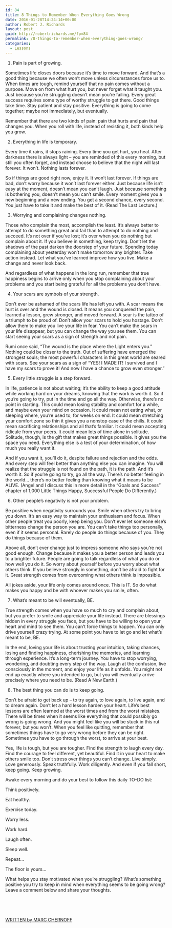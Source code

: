 ```yaml
---
id: 84
title: 8 Things to Remember When Everything Goes Wrong
date: 2016-01-28T14:24:14+00:00
author: Robert J. Richards
layout: post
guid: http://robertrichards.me/?p=84
permalink: /8-things-to-remember-when-everything-goes-wrong/
categories:
  - Lessons
---
```

1. Pain is part of growing.

Sometimes life closes doors because it’s time to move forward. And that’s a good thing because we often won’t move unless circumstances force us to. When times are tough, remind yourself that no pain comes without a purpose. Move on from what hurt you, but never forget what it taught you. Just because you’re struggling doesn’t mean you’re failing. Every great success requires some type of worthy struggle to get there. Good things take time. Stay patient and stay positive. Everything is going to come together; maybe not immediately, but eventually.

Remember that there are two kinds of pain: pain that hurts and pain that changes you. When you roll with life, instead of resisting it, both kinds help you grow.

<!--more-->

2. Everything in life is temporary.

Every time it rains, it stops raining. Every time you get hurt, you heal. After darkness there is always light – you are reminded of this every morning, but still you often forget, and instead choose to believe that the night will last forever. It won’t. Nothing lasts forever.

So if things are good right now, enjoy it. It won’t last forever. If things are bad, don’t worry because it won’t last forever either. Just because life isn’t easy at the moment, doesn’t mean you can’t laugh. Just because something is bothering you, doesn’t mean you can’t smile. Every moment gives you a new beginning and a new ending. You get a second chance, every second. You just have to take it and make the best of it. (Read The Last Lecture.)

3. Worrying and complaining changes nothing.

Those who complain the most, accomplish the least. It’s always better to attempt to do something great and fail than to attempt to do nothing and succeed. It’s not over if you’ve lost; it’s over when you do nothing but complain about it. If you believe in something, keep trying. Don’t let the shadows of the past darken the doorstep of your future. Spending today complaining about yesterday won’t make tomorrow any brighter. Take action instead. Let what you’ve learned improve how you live. Make a change and never look back.

And regardless of what happens in the long run, remember that true happiness begins to arrive only when you stop complaining about your problems and you start being grateful for all the problems you don’t have.

4. Your scars are symbols of your strength.

Don’t ever be ashamed of the scars life has left you with. A scar means the hurt is over and the wound is closed. It means you conquered the pain, learned a lesson, grew stronger, and moved forward. A scar is the tattoo of a triumph to be proud of. Don’t allow your scars to hold you hostage. Don’t allow them to make you live your life in fear. You can’t make the scars in your life disappear, but you can change the way you see them. You can start seeing your scars as a sign of strength and not pain.

Rumi once said, “The wound is the place where the Light enters you.” Nothing could be closer to the truth. Out of suffering have emerged the strongest souls; the most powerful characters in this great world are seared with scars. See your scars as a sign of “YES! I MADE IT! I survived and I have my scars to prove it! And now I have a chance to grow even stronger.”

5. Every little struggle is a step forward.

In life, patience is not about waiting; it’s the ability to keep a good attitude while working hard on your dreams, knowing that the work is worth it. So if you’re going to try, put in the time and go all the way. Otherwise, there’s no point in starting. This could mean losing stability and comfort for a while, and maybe even your mind on occasion. It could mean not eating what, or sleeping where, you’re used to, for weeks on end. It could mean stretching your comfort zone so thin it gives you a nonstop case of the chills. It could mean sacrificing relationships and all that’s familiar. It could mean accepting ridicule from your peers. It could mean lots of time alone in solitude. Solitude, though, is the gift that makes great things possible. It gives you the space you need. Everything else is a test of your determination, of how much you really want it.

And if you want it, you’ll do it, despite failure and rejection and the odds. And every step will feel better than anything else you can imagine. You will realize that the struggle is not found on the path, it is the path. And it’s worth it. So if you’re going to try, go all the way. There’s no better feeling in the world… there’s no better feeling than knowing what it means to be ALIVE. (Angel and I discuss this in more detail in the “Goals and Success” chapter of 1,000 Little Things Happy, Successful People Do Differently.)

6. Other people’s negativity is not your problem.

Be positive when negativity surrounds you. Smile when others try to bring you down. It’s an easy way to maintain your enthusiasm and focus. When other people treat you poorly, keep being you. Don’t ever let someone else’s bitterness change the person you are. You can’t take things too personally, even if it seems personal. Rarely do people do things because of you. They do things because of them.

Above all, don’t ever change just to impress someone who says you’re not good enough. Change because it makes you a better person and leads you to a brighter future. People are going to talk regardless of what you do or how well you do it. So worry about yourself before you worry about what others think. If you believe strongly in something, don’t be afraid to fight for it. Great strength comes from overcoming what others think is impossible.

All jokes aside, your life only comes around once. This is IT. So do what makes you happy and be with whoever makes you smile, often.

7. What’s meant to be will eventually, BE.

True strength comes when you have so much to cry and complain about, but you prefer to smile and appreciate your life instead. There are blessings hidden in every struggle you face, but you have to be willing to open your heart and mind to see them. You can’t force things to happen. You can only drive yourself crazy trying. At some point you have to let go and let what’s meant to be, BE.

In the end, loving your life is about trusting your intuition, taking chances, losing and finding happiness, cherishing the memories, and learning through experience. It’s a long-term journey. You have to stop worrying, wondering, and doubting every step of the way. Laugh at the confusion, live consciously in the moment, and enjoy your life as it unfolds. You might not end up exactly where you intended to go, but you will eventually arrive precisely where you need to be. (Read A New Earth.)

8. The best thing you can do is to keep going.

Don’t be afraid to get back up – to try again, to love again, to live again, and to dream again. Don’t let a hard lesson harden your heart. Life’s best lessons are often learned at the worst times and from the worst mistakes. There will be times when it seems like everything that could possibly go wrong is going wrong. And you might feel like you will be stuck in this rut forever, but you won’t. When you feel like quitting, remember that sometimes things have to go very wrong before they can be right. Sometimes you have to go through the worst, to arrive at your best.

Yes, life is tough, but you are tougher. Find the strength to laugh every day. Find the courage to feel different, yet beautiful. Find it in your heart to make others smile too. Don’t stress over things you can’t change. Live simply. Love generously. Speak truthfully. Work diligently. And even if you fall short, keep going. Keep growing.

Awake every morning and do your best to follow this daily TO-DO list:

Think positively.
  
Eat healthy.
  
Exercise today.
  
Worry less.
  
Work hard.
  
Laugh often.
  
Sleep well.
  
Repeat…

The floor is yours…

What helps you stay motivated when you’re struggling? What’s something positive you try to keep in mind when everything seems to be going wrong? Leave a comment below and share your thoughts.

&nbsp;

&nbsp;

[WRITTEN by MARC CHERNOFF](http://www.marcandangel.com/2014/01/08/8-things-to-remember-when-everything-goes-wrong/)